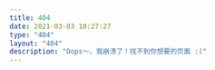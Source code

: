 ```yaml
---
title: 404
date: 2021-03-03 10:27:27
type: "404"
layout: "404"
description: "Oops～，我崩溃了！找不到你想要的页面 :("
---
```

